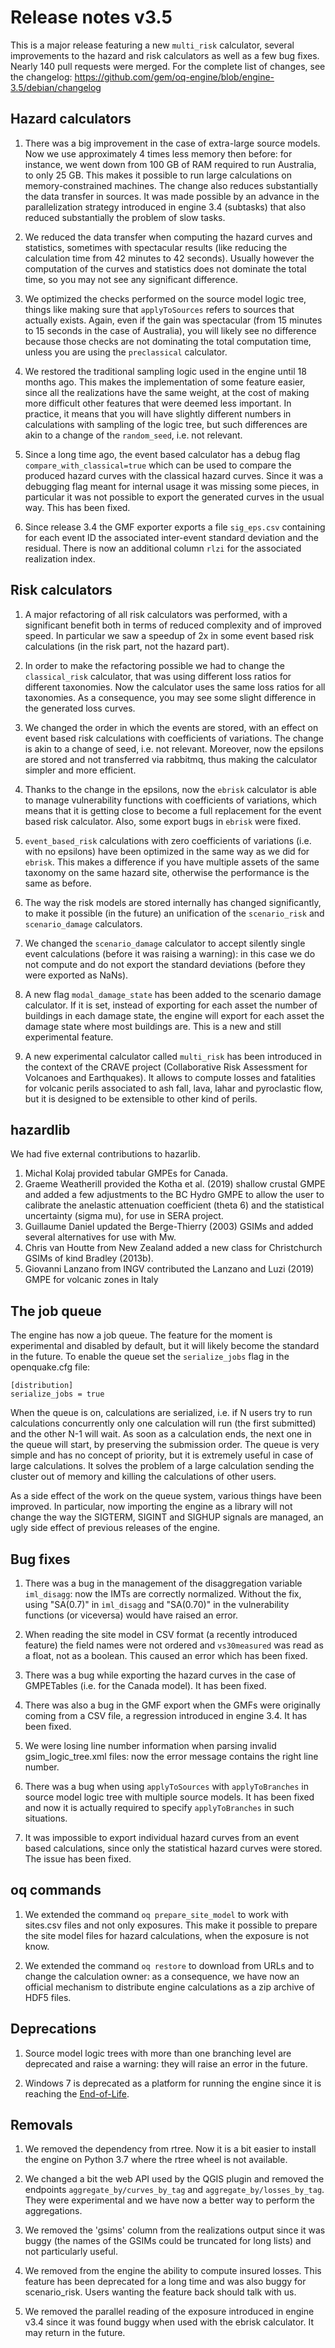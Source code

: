 Release notes v3.5
==================

This is a major release featuring a new `multi_risk` calculator,
several improvements to the hazard and risk calculators as well as a
few bug fixes. Nearly 140 pull requests were merged. For the complete list
of changes, see the changelog:
https://github.com/gem/oq-engine/blob/engine-3.5/debian/changelog

Hazard calculators
-----------------------------------

1. There was a big improvement in the case of extra-large source
models. Now we use approximately 4 times less memory then before: for
instance, we went down from 100 GB of RAM required to run Australia, to
only 25 GB. This makes it possible to run large calculations on
memory-constrained machines. The change also reduces substantially the
data transfer in sources. It was made possible by an advance in the
parallelization strategy introduced in engine 3.4 (subtasks) that also
reduced substantially the problem of slow tasks.

2. We reduced the data transfer when computing the hazard curves and
statistics, sometimes with spectacular results (like reducing the
calculation time from 42 minutes to 42 seconds). Usually however the
computation of the curves and statistics does not dominate the total
time, so you may not see any significant difference.

3. We optimized the checks performed on the source model logic tree, 
things like making sure that `applyToSources` refers to sources that
actually exists. Again, even if the gain was spectacular (from 15
minutes to 15 seconds in the case of Australia), you will likely see
no difference because those checks are not dominating the total
computation time, unless you are using the `preclassical` calculator.

4. We restored the traditional sampling logic used in the engine until
18 months ago. This makes the implementation of some feature easier,
since all the realizations have the same weight, at the cost of making
more difficult other features that were deemed less important.
In practice, it means that you will have slightly different numbers
in calculations with sampling of the logic tree, but such differences
are akin to a change of the `random_seed`, i.e. not relevant.

5. Since a long time ago, the event based calculator has a debug flag
`compare_with_classical=true` which can be used to compare the
produced hazard curves with the classical hazard curves. Since it was a
debugging flag meant for internal usage it was missing some pieces, in
particular it was not possible to export the generated curves in the
usual way. This has been fixed.

6. Since release 3.4 the GMF exporter exports a file `sig_eps.csv`
containing for each event ID the associated inter-event standard deviation
and the residual. There is now an additional column `rlzi` for the
associated realization index.

Risk calculators
-----------------

1. A major refactoring of all risk calculators was performed, with a
significant benefit both in terms of reduced complexity and of
improved speed. In particular we saw a speedup of 2x in some event
based risk calculations (in the risk part, not the hazard part).

2. In order to make the refactoring possible we had to change the
`classical_risk` calculator, that was using different loss ratios for
different taxonomies. Now the calculator uses the same loss ratios for
all taxonomies. As a consequence, you may see some slight difference
in the generated loss curves.

3. We changed the order in which the events are stored, with an effect on
event based risk calculations with coefficients of variations. The change
is akin to a change of seed, i.e. not relevant. Moreover, now
the epsilons are stored and not transferred via rabbitmq, thus making
the calculator simpler and more efficient.

4. Thanks to the change in the epsilons, now the `ebrisk` calculator is able
to manage vulnerability functions with coefficients of variations, which
means that it is getting close to become a full replacement for the event
based risk calculator. Also, some export bugs in `ebrisk` were fixed.

5. `event_based_risk` calculations with zero coefficients of variations (i.e.
with no epsilons) have been optimized in the same way as we did for `ebrisk`.
This makes a difference if you have multiple assets of the same taxonomy on
the same hazard site, otherwise the performance is the same as before.

6. The way the risk models are stored internally has changed significantly,
to make it possible (in the future) an unification of the `scenario_risk`
and `scenario_damage` calculators.

67. We changed the `scenario_damage` calculator to accept silently single event
calculations (before it was raising a warning): in this case we do not
compute and do not export the standard deviations (before they were
exported as NaNs).

8. A new flag `modal_damage_state` has been added to the scenario damage
calculator. If it is set, instead of exporting for each asset the
number of buildings in each damage state, the engine will export for
each asset the damage state where most buildings are. This is a new
and still experimental feature.

9. A new experimental calculator called `multi_risk` has been introduced in
the context of the CRAVE project (Collaborative Risk Assessment for Volcanoes
and Earthquakes). It allows to compute losses and fatalities for volcanic perils
associated to ash fall, lava, lahar and pyroclastic flow, but it is designed
to be extensible to other kind of perils.

hazardlib
----------

We had five external contributions to hazarlib.

1. Michal Kolaj provided tabular GMPEs for Canada.
2. Graeme Weatherill provided the Kotha et al. (2019) shallow crustal GMPE
   and added a few adjustments to the BC Hydro GMPE to allow the user to
   calibrate the anelastic attenuation coefficient (theta 6) and the
   statistical uncertainty (sigma mu), for use in SERA project.
3. Guillaume Daniel updated the Berge-Thierry (2003) GSIMs and added several
   alternatives for use with Mw.
4. Chris van Houtte from New Zealand added a new class for Christchurch
   GSIMs of kind Bradley (2013b).
5. Giovanni Lanzano from INGV contributed the Lanzano and Luzi (2019)
   GMPE for volcanic zones in Italy


The job queue
---------------

The engine has now a job queue. The feature for the moment is experimental
and disabled by default, but it will likely become the standard in the future.
To enable the queue set the `serialize_jobs` flag in the openquake.cfg file:

```
[distribution]
serialize_jobs = true
```
When the queue is on, calculations are serialized, i.e. if N users try to
run calculations concurrently only one calculation will run (the first
submitted) and the other N-1 will wait. As soon as a calculation ends, the next
one in the queue will start, by preserving the submission order. The queue
is very simple and has no concept of priority, but it is extremely useful in
case of large calculations. It solves the problem of a large calculation
sending the cluster out of memory and killing the calculations of other
users.

As a side effect of the work on the queue system, various things have been
improved. In particular, now importing the engine as a library will not
change the way the SIGTERM, SIGINT and SIGHUP signals are managed, an ugly
side effect of previous releases of the engine. 

Bug fixes
-----------

1. There was a bug in the management of the disaggregation variable
`iml_disagg`: now the IMTs are correctly normalized. Without the fix,
using "SA(0.7)" in `iml_disagg` and "SA(0.70)" in the vulnerability
functions (or viceversa) would have raised an error.

2. When reading the site model in CSV format (a recently introduced
feature) the field names were not ordered and `vs30measured` was read
as a float, not as a boolean. This caused an error which has been
fixed.

3. There was a bug while exporting the hazard curves in the case of
GMPETables (i.e. for the Canada model). It has been fixed.

4. There was also a bug in the GMF export when the GMFs were
originally coming from a CSV file, a regression introduced in engine
3.4. It has been fixed.

5. We were losing line number information when parsing invalid
gsim_logic_tree.xml files: now the error message contains the right
line number.

6. There was a bug when using `applyToSources` with `applyToBranches`
in source model logic tree with multiple source models. It has been
fixed and now it is actually required to specify `applyToBranches` in
such situations.

7. It was impossible to export individual hazard curves from an event based
calculations, since only the statistical hazard curves were stored. The issue
has been fixed.

oq commands
-----------

1. We extended the command `oq prepare_site_model` to work with sites.csv files
and not only exposures. This make it possible to prepare the site model files
for hazard calculations, when the exposure is not know.

2. We extended the command `oq restore` to download from URLs and to
change the calculation owner: as a consequence, we have now an
official mechanism to distribute engine calculations as a zip archive
of HDF5 files.

Deprecations
--------------------

1. Source model logic trees with more than one branching level are deprecated
and raise a warning: they will raise an error in the future.

2. Windows 7 is deprecated as a platform for running the engine since it is
reaching the [End-of-Life](https://www.microsoft.com/en-us/windowsforbusiness/end-of-windows-7-support).

Removals
------------------------

1. We removed the dependency from rtree. Now it is a bit easier to install
the engine on Python 3.7 where the rtree wheel is not available.

2. We changed a bit the web API used by the QGIS plugin and removed
the endpoints `aggregate_by/curves_by_tag` and `aggregate_by/losses_by_tag`.
They were experimental and we have now a better way to perform the aggregations.

3. We removed the 'gsims' column from the realizations output since it was
buggy (the names of the GSIMs could be truncated for long lists) and not
particularly useful.

4. We removed from the engine the ability to compute insured
losses. This feature has been deprecated for a long time and was also
buggy for scenario_risk. Users wanting the feature back should talk
with us.

5. We removed the parallel reading of the exposure introduced in engine v3.4
since it was found buggy when used with the ebrisk calculator. It may return
in the future.
